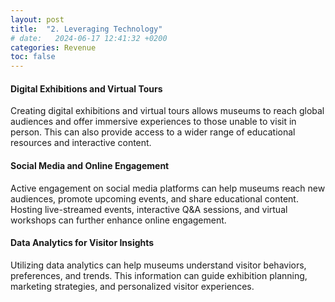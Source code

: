```yaml
---
layout: post
title:  "2. Leveraging Technology"
# date:   2024-06-17 12:41:32 +0200
categories: Revenue
toc: false
---
```


#### **Digital Exhibitions and Virtual Tours**
Creating digital exhibitions and virtual tours allows museums to reach global audiences and offer immersive experiences to those unable to visit in person. This can also provide access to a wider range of educational resources and interactive content.

#### **Social Media and Online Engagement**
Active engagement on social media platforms can help museums reach new audiences, promote upcoming events, and share educational content. Hosting live-streamed events, interactive Q&A sessions, and virtual workshops can further enhance online engagement.

#### **Data Analytics for Visitor Insights**
Utilizing data analytics can help museums understand visitor behaviors, preferences, and trends. This information can guide exhibition planning, marketing strategies, and personalized visitor experiences.

